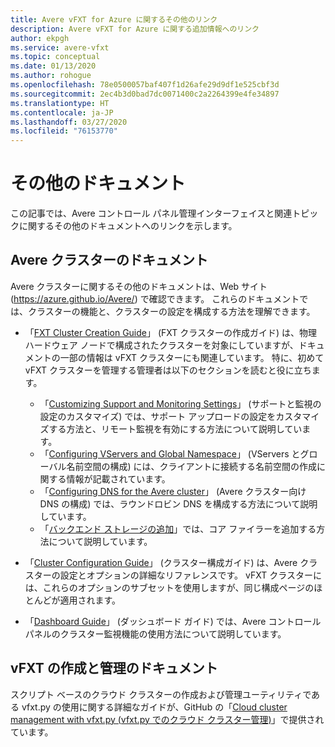 ```yaml
---
title: Avere vFXT for Azure に関するその他のリンク
description: Avere vFXT for Azure に関する追加情報へのリンク
author: ekpgh
ms.service: avere-vfxt
ms.topic: conceptual
ms.date: 01/13/2020
ms.author: rohogue
ms.openlocfilehash: 78e0500057baf407f1d26afe29d9df1e525cbf3d
ms.sourcegitcommit: 2ec4b3d0bad7dc0071400c2a2264399e4fe34897
ms.translationtype: HT
ms.contentlocale: ja-JP
ms.lasthandoff: 03/27/2020
ms.locfileid: "76153770"
---
```

# <a name="additional-documentation"></a>その他のドキュメント

この記事では、Avere コントロール パネル管理インターフェイスと関連トピックに関するその他のドキュメントへのリンクを示します。

## <a name="avere-cluster-documentation"></a>Avere クラスターのドキュメント

Avere クラスターに関するその他のドキュメントは、Web サイト (<https://azure.github.io/Avere/>) で確認できます。 これらのドキュメントでは、クラスターの機能と、クラスターの設定を構成する方法を理解できます。

* 「[FXT Cluster Creation Guide](<https://azure.github.io/Avere/#fxt_cluster>)」 (FXT クラスターの作成ガイド) は、物理ハードウェア ノードで構成されたクラスターを対象にしていますが、ドキュメントの一部の情報は vFXT クラスターにも関連しています。 特に、初めて vFXT クラスターを管理する管理者は以下のセクションを読むと役に立ちます。
  * 「[Customizing Support and Monitoring Settings](<https://azure.github.io/Avere/legacy/create_cluster/4_8/html/config_support.html#config-support>)」 (サポートと監視の設定のカスタマイズ) では、サポート アップロードの設定をカスタマイズする方法と、リモート監視を有効にする方法について説明しています。
  * 「[Configuring VServers and Global Namespace](<https://azure.github.io/Avere/legacy/create_cluster/4_8/html/config_vserver.html#config-vserver>)」 (VServers とグローバル名前空間の構成) には、クライアントに接続する名前空間の作成に関する情報が記載されています。
  * 「[Configuring DNS for the Avere cluster](<https://azure.github.io/Avere/legacy/create_cluster/4_8/html/config_network.html#dns-overview>)」 (Avere クラスター向け DNS の構成) では、ラウンドロビン DNS を構成する方法について説明しています。
  * 「[バックエンド ストレージの追加](<https://azure.github.io/Avere/legacy/create_cluster/4_8/html/config_core_filer.html#add-core-filer>)」では、コア ファイラーを追加する方法について説明しています。

* 「[Cluster Configuration Guide](<https://azure.github.io/Avere/#operations>)」 (クラスター構成ガイド) は、Avere クラスターの設定とオプションの詳細なリファレンスです。 vFXT クラスターには、これらのオプションのサブセットを使用しますが、同じ構成ページのほとんどが適用されます。

* 「[Dashboard Guide](<https://azure.github.io/Avere/#operations>)」 (ダッシュボード ガイド) では、Avere コントロール パネルのクラスター監視機能の使用方法について説明しています。

## <a name="vfxt-creation-and-management-documentation"></a>vFXT の作成と管理のドキュメント

スクリプト ベースのクラウド クラスターの作成および管理ユーティリティである vfxt.py の使用に関する詳細なガイドが、GitHub の「[Cloud cluster management with vfxt.py (vfxt.py でのクラウド クラスター管理)](https://github.com/Azure/AvereSDK/blob/master/docs/README.md)」で提供されています。
